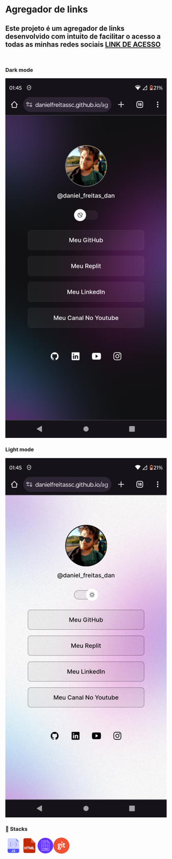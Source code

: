 <h1>  Agregador de links </h1>

<h2> Este projeto é um agregador de links desenvolvido com intuito de facilitar o acesso a todas as minhas redes sociais <a href="https://danielfreitassc.github.io/agregador_de_links/" target="_blank">LINK DE ACESSO</a> </h2>
<br>
<h3>Dark mode</h3>

<img src="image-12.png" alt="drawing" width="600"/>
<br>
<h3 id="light">Light mode</h3>
<img src="image-11.png" alt="drawing" width="600"/>

<br>

###  🚀 Stacks
<img src="image-5.png" alt="drawing" width="50"/><img src="image-9.png" alt="drawing" width="50"/><img src="image-7.png" alt="drawing" width="50"/><img src="image-8.png" alt="drawing" width="50"/>



